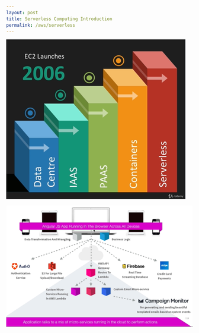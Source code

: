 ```yaml
---
layout: post
title: Serverless Computing Introduction
permalink: /aws/serverless
---
```


![history-of-cloud](https://github.com/arpit04tripathi/files-cdn/raw/cdn/aws/serverless/history-of-cloud.png)

![serverless-usecase](https://github.com/arpit04tripathi/files-cdn/raw/cdn/aws/serverless/serverless-usecase.png)
